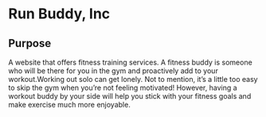 # Run Buddy, Inc

## Purpose

A website that offers fitness training services. A fitness buddy is someone who
will be there for you in the gym and proactively add to your workout.Working out
solo can get lonely. Not to mention, it’s a little too easy to skip the gym when
you’re not feeling motivated! However, having a workout buddy by your side will
help you stick with your fitness goals and make exercise much more enjoyable.
